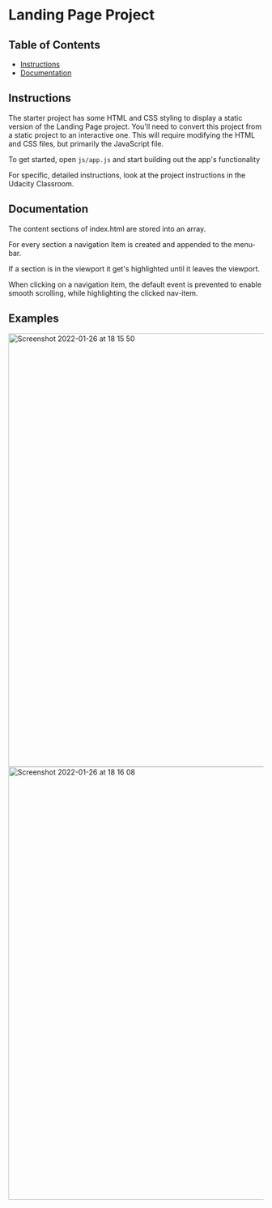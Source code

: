 # Landing Page Project

## Table of Contents

* [Instructions](#instructions)
* [Documentation](#documentation)

## Instructions

The starter project has some HTML and CSS styling to display a static version of the Landing Page project. You'll need to convert this project from a static project to an interactive one. This will require modifying the HTML and CSS files, but primarily the JavaScript file.

To get started, open `js/app.js` and start building out the app's functionality

For specific, detailed instructions, look at the project instructions in the Udacity Classroom.

## Documentation

The content sections of index.html are stored into an array. 

For every section a navigation Item is created and appended to the menu-bar. 

If a section is in the viewport it get's highlighted until it leaves the viewport.

When clicking on a navigation item, the default event is prevented to enable smooth scrolling, while highlighting the clicked nav-item.

## Examples
<img width="856" alt="Screenshot 2022-01-26 at 18 15 50" src="https://user-images.githubusercontent.com/77970573/151213291-fd843630-0793-4f5c-8d16-be634a12059b.png">
<img width="855" alt="Screenshot 2022-01-26 at 18 16 08" src="https://user-images.githubusercontent.com/77970573/151213274-dadc9987-770d-4205-9e12-71a4d1afe569.png">

